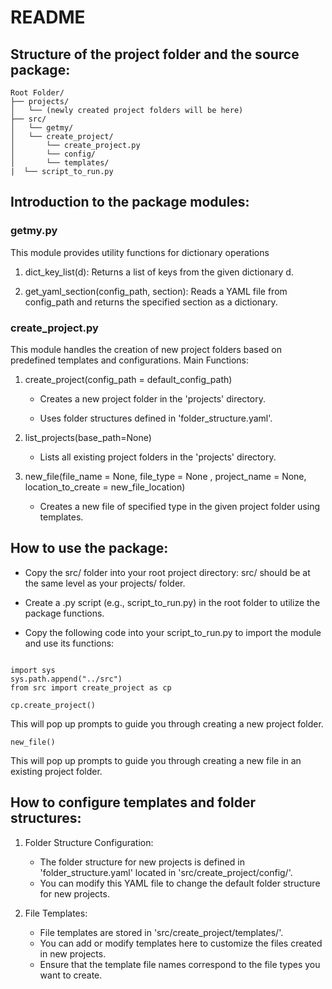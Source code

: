

# README

## Structure of the project folder and the source package:

```
Root Folder/
├── projects/
│   └── (newly created project folders will be here)
├── src/
│   └── getmy/
│   └── create_project/
│       └── create_project.py
│       └── config/
│       └── templates/
|  └── script_to_run.py
```


## Introduction to the package modules:

### getmy.py

This module provides utility functions for dictionary operations

1. dict_key_list(d): Returns a list of keys from the given dictionary d.

2. get_yaml_section(config_path, section): Reads a YAML file from config_path and returns the specified section as a dictionary.

### create_project.py

This module handles the creation of new project folders based on predefined templates and configurations.
Main Functions:

1. create_project(config_path = default_config_path)

   - Creates a new project folder in the 'projects' directory.

   - Uses folder structures defined in 'folder_structure.yaml'.

2. list_projects(base_path=None)

   - Lists all existing project folders in the 'projects' directory.

3. new_file(file_name = None, file_type = None , project_name = None, location_to_create = new_file_location)

    - Creates a new file of specified type in the given project folder using templates.

## How to use the package:

- Copy the src/ folder into your root project directory: src/ should be at the same level as your projects/ folder.

- Create a .py script (e.g., script_to_run.py) in the root folder to utilize the package functions.

- Copy the following code into your script_to_run.py to import the module and use its functions:


```

import sys
sys.path.append("../src")
from src import create_project as cp

```

```
cp.create_project()
```

This will pop up prompts to guide you through creating a new project folder.


```
new_file()
```
This will pop up prompts to guide you through creating a new file in an existing project folder.



## How to configure templates and folder structures:

1. Folder Structure Configuration:
   - The folder structure for new projects is defined in 'folder_structure.yaml' located in 'src/create_project/config/'.
   - You can modify this YAML file to change the default folder structure for new projects.

2. File Templates:
   - File templates are stored in 'src/create_project/templates/'.
   - You can add or modify templates here to customize the files created in new projects.
   - Ensure that the template file names correspond to the file types you want to create.

